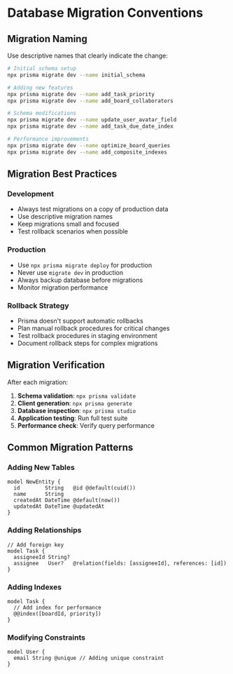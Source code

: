 # Database Migration Conventions

## Migration Naming

Use descriptive names that clearly indicate the change:

```bash
# Initial schema setup
npx prisma migrate dev --name initial_schema

# Adding new features
npx prisma migrate dev --name add_task_priority
npx prisma migrate dev --name add_board_collaborators

# Schema modifications
npx prisma migrate dev --name update_user_avatar_field
npx prisma migrate dev --name add_task_due_date_index

# Performance improvements
npx prisma migrate dev --name optimize_board_queries
npx prisma migrate dev --name add_composite_indexes
```

## Migration Best Practices

### Development
- Always test migrations on a copy of production data
- Use descriptive migration names
- Keep migrations small and focused
- Test rollback scenarios when possible

### Production
- Use `npx prisma migrate deploy` for production
- Never use `migrate dev` in production
- Always backup database before migrations
- Monitor migration performance

### Rollback Strategy
- Prisma doesn't support automatic rollbacks
- Plan manual rollback procedures for critical changes
- Test rollback procedures in staging environment
- Document rollback steps for complex migrations

## Migration Verification

After each migration:

1. **Schema validation**: `npx prisma validate`
2. **Client generation**: `npx prisma generate`
3. **Database inspection**: `npx prisma studio`
4. **Application testing**: Run full test suite
5. **Performance check**: Verify query performance

## Common Migration Patterns

### Adding New Tables
```prisma
model NewEntity {
  id        String   @id @default(cuid())
  name      String
  createdAt DateTime @default(now())
  updatedAt DateTime @updatedAt
}
```

### Adding Relationships
```prisma
// Add foreign key
model Task {
  assigneeId String?
  assignee   User?   @relation(fields: [assigneeId], references: [id])
}
```

### Adding Indexes
```prisma
model Task {
  // Add index for performance
  @@index([boardId, priority])
}
```

### Modifying Constraints
```prisma
model User {
  email String @unique // Adding unique constraint
}
```
